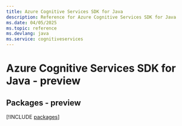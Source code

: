 ```yaml
---
title: Azure Cognitive Services SDK for Java
description: Reference for Azure Cognitive Services SDK for Java
ms.date: 04/05/2025
ms.topic: reference
ms.devlang: java
ms.service: cognitiveservices
---
```

# Azure Cognitive Services SDK for Java - preview
## Packages - preview
[!INCLUDE [packages](cognitive-services-index.md)]